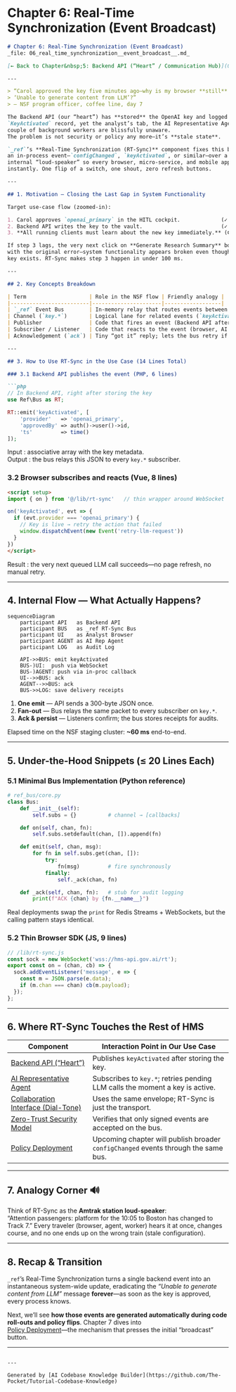 # Chapter 6: Real-Time Synchronization (Event Broadcast)

```markdown
# Chapter 6: Real-Time Synchronization (Event Broadcast)  
_file: 06_real_time_synchronization__event_broadcast__.md_

[← Back to Chapter&nbsp;5: Backend API (“Heart” / Communication Hub)](05_backend_api_heart_communication_hub_.md)

---

> “Carol approved the key five minutes ago—why is my browser **still** shouting  
> ‘Unable to generate content from LLM’?”  
> — NSF program officer, coffee line, day 7

The Backend API (our “heart”) has **stored** the OpenAI key and logged a shiny
`KeyActivated` record, yet the analyst’s tab, the AI Representative Agent, and a
couple of background workers are blissfully unaware.  
The problem is not security or policy any more—it’s **stale state**.

`_ref`’s **Real-Time Synchronization (RT-Sync)** component fixes this by blasting
an in-process event—`configChanged`, `keyActivated`, or similar—over a tiny
internal “loud-speaker” so every browser, micro-service, and mobile app updates
instantly. One flip of a switch, one shout, zero refresh buttons.

---

## 1. Motivation — Closing the Last Gap in System Functionality

Target use-case flow (zoomed-in):

1. Carol approves `openai_primary` in the HITL cockpit.             (✓ done)  
2. Backend API writes the key to the vault.                         (✓ done)  
3. **All running clients must learn about the new key immediately.** (⛔ still failing)

If step 3 lags, the very next click on **Generate Research Summary** bounces
with the original error—system functionality appears broken even though the
key exists. RT-Sync makes step 3 happen in under 100 ms.

---

## 2. Key Concepts Breakdown

| Term                    | Role in the NSF flow | Friendly analogy |
|-------------------------|----------------------|------------------|
| `_ref` Event Bus        | In-memory relay that routes events between processes. | PA system in a train station |
| Channel (`key.*`)       | Logical lane for related events (`keyActivated`, `keyRotated`). | Radio frequency |
| Publisher               | Code that fires an event (Backend API after approval). | Person speaking into the mic |
| Subscriber / Listener   | Code that reacts to the event (browser, AI Agent). | Commuters hearing the announcement |
| Acknowledgement (`ack`) | Tiny “got it” reply; lets the bus retry if a listener was offline. | Nodding back at the loud-speaker |

---

## 3. How to Use RT-Sync in the Use Case (14 Lines Total)

### 3.1 Backend API publishes the event (PHP, 6 lines)

```php
// In Backend API, right after storing the key
use Ref\Bus as RT;

RT::emit('keyActivated', [
    'provider'   => 'openai_primary',
    'approvedBy' => auth()->user()->id,
    'ts'         => time()
]);
```

Input   : associative array with the key metadata.  
Output  : the bus relays this JSON to every `key.*` subscriber.

### 3.2 Browser subscribes and reacts (Vue, 8 lines)

```html
<script setup>
import { on } from '@/lib/rt-sync'   // thin wrapper around WebSocket

on('keyActivated', evt => {
  if (evt.provider === 'openai_primary') {
    // Key is live → retry the action that failed
    window.dispatchEvent(new Event('retry-llm-request'))
  }
})
</script>
```

Result  : the very next queued LLM call succeeds—no page refresh, no manual retry.

---

## 4. Internal Flow — What Actually Happens?

```mermaid
sequenceDiagram
    participant API   as Backend API
    participant BUS   as _ref RT-Sync Bus
    participant UI    as Analyst Browser
    participant AGENT as AI Rep Agent
    participant LOG   as Audit Log

    API->>BUS: emit keyActivated
    BUS-)UI:  push via WebSocket
    BUS-)AGENT: push via in-proc callback
    UI-->>BUS: ack
    AGENT-->>BUS: ack
    BUS->>LOG: save delivery receipts
```

1. **One emit** — API sends a 300-byte JSON once.  
2. **Fan-out** — Bus relays the same packet to every subscriber on `key.*`.  
3. **Ack & persist** — Listeners confirm; the bus stores receipts for audits.

Elapsed time on the NSF staging cluster: **~60 ms** end-to-end.

---

## 5. Under-the-Hood Snippets (≤ 20 Lines Each)

### 5.1 Minimal Bus Implementation (Python reference)

```python
# ref_bus/core.py
class Bus:
    def __init__(self):
        self.subs = {}          # channel → [callbacks]

    def on(self, chan, fn):
        self.subs.setdefault(chan, []).append(fn)

    def emit(self, chan, msg):
        for fn in self.subs.get(chan, []):
            try:
                fn(msg)         # fire synchronously
            finally:
                self._ack(chan, fn)

    def _ack(self, chan, fn):   # stub for audit logging
        print(f"ACK {chan} by {fn.__name__}")
```

Real deployments swap the `print` for Redis Streams + WebSockets, but the calling
pattern stays identical.

### 5.2 Thin Browser SDK (JS, 9 lines)

```js
// /lib/rt-sync.js
const sock = new WebSocket('wss://hms-api.gov.ai/rt');
export const on = (chan, cb) => {
  sock.addEventListener('message', e => {
    const m = JSON.parse(e.data);
    if (m.chan === chan) cb(m.payload);
  });
};
```

---

## 6. Where RT-Sync Touches the Rest of HMS

Component | Interaction Point in Our Use Case
----------|------------------------------------
[Backend API (“Heart”)](05_backend_api_heart_communication_hub_.md) | Publishes `keyActivated` after storing the key.
[AI Representative Agent](04_ai_representative_agent_.md) | Subscribes to `key.*`; retries pending LLM calls the moment a key is active.
[Collaboration Interface (Dial-Tone)](03_collaboration_interface_agent_dial_tone_.md) | Uses the same envelope; RT-Sync is just the transport.
[Zero-Trust Security Model](12_zero_trust_security_model_.md) | Verifies that only signed events are accepted on the bus.
[Policy Deployment](07_policy_deployment_.md) | Upcoming chapter will publish broader `configChanged` events through the same bus.

---

## 7. Analogy Corner 🔊

Think of RT-Sync as the **Amtrak station loud-speaker**:  
“Attention passengers: platform for the 10:05 to Boston has changed to Track 7.”
Every traveler (browser, agent, worker) hears it at once, changes course, and no
one ends up on the wrong train (stale configuration).

---

## 8. Recap & Transition

`_ref`’s Real-Time Synchronization turns a single backend event into an
instantaneous system-wide update, eradicating the *“Unable to generate content
from LLM”* message **forever**—as soon as the key is approved, every process
knows.

Next, we’ll see **how those events are generated automatically during code
roll-outs and policy flips**. Chapter 7 dives into  
[Policy Deployment](07_policy_deployment_.md)—the mechanism that presses the
initial “broadcast” button.

---
```

---

Generated by [AI Codebase Knowledge Builder](https://github.com/The-Pocket/Tutorial-Codebase-Knowledge)